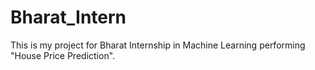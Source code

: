 # Bharat_Intern
This is my project for Bharat Internship in Machine Learning performing "House Price Prediction".
